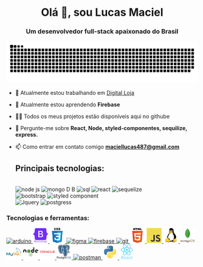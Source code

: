 
  <h1 align="center">Olá 👋, sou Lucas Maciel</h1>
<h3 align="center">Um desenvolvedor full-stack apaixonado do Brasil</h3>

<picture>
  <source
    media="(prefers-color-scheme: dark)"
    srcset="https://raw.githubusercontent.com/platane/snk/output/github-contribution-grid-snake-dark.svg"
  />
  <source
    media="(prefers-color-scheme: light)"
    srcset="https://raw.githubusercontent.com/platane/snk/output/github-contribution-grid-snake.svg"
  />
  <img
    alt="github contribution grid snake animation"
    src="https://raw.githubusercontent.com/platane/snk/output/github-contribution-grid-snake.svg"
  />
</picture>

- 🔭 Atualmente estou trabalhando em [Digital Loja](https://github.com/Geracao-Tech-2024/Digital-Store.git)

- 🌱 Atualmente estou aprendendo **Firebase**

- 👨‍💻 Todos os meus projetos estão disponíveis aqui no githube

- 💬 Pergunte-me sobre **React, Node, styled-componentes, sequilize, express.**

- 📫 Como entrar em contato comigo **maciellucas487@gmail.com**
  <br>
    <h2>Principais tecnologias: </h2>
  <br>
  <div>
    <img alt='node js'src='https://img.shields.io/badge/Node.js-339933?style=for-the-badge&logo=nodedotjs&logoColor=white' />
    <img alt='mongo D B' src='https://img.shields.io/badge/MongoDB-4EA94B?style=for-the-badge&logo=mongodb&logoColor=white' />
    <img alt='sql' src='https://img.shields.io/badge/MySQL-00000F?style=for-the-badge&logo=mysql&logoColor=white' />
    <img alt='react' src='https://img.shields.io/badge/React-20232A?style=for-the-badge&logo=react&logoColor=61DAFB' />
    <img alt='sequelize' src='https://img.shields.io/badge/sequelize-323330?style=for-the-badge&logo=sequelize&logoColor=blue' />
    <br>
    <img alt='bootstrap' src='https://img.shields.io/badge/Bootstrap-563D7C?style=for-the-badge&logo=bootstrap&logoColor=white' />
    <img alt='styled component'src='https://img.shields.io/badge/styled--components-DB7093?style=for-the-badge&logo=styled-components&logoColor=white' />
    <br>
    <!-- <img alt='type script'src='https://img.shields.io/badge/TypeScript-007ACC?style=for-the-badge&logo=typescript&logoColor=white' /> -->
    <img alt='Jquery' src='https://img.shields.io/badge/jQuery-0769AD?style=for-the-badge&logo=jquery&logoColor=white' />
    <img alt='postgress' src='https://img.shields.io/badge/PostgreSQL-316192?style=for-the-badge&logo=postgresql&logoColor=white' />
  </div>

<h3 align="left">Tecnologias e ferramentas:</h3>
<p align="left"> <a href="https://www.arduino.cc/" target="_blank" rel="noreferrer"> <img src="https://cdn.worldvectorlogo.com/logos/arduino-1.svg" alt="arduino" width="40" height="40"/> </a> <a href="https://getbootstrap.com" target="_blank" rel="noreferrer"> <img src="https://raw.githubusercontent.com/devicons/devicon/master/icons/bootstrap/bootstrap-plain-wordmark.svg" alt="bootstrap" width="40" height="40"/> </a> <a href="https://www.w3schools.com/css/" target="_blank" rel="noreferrer"> <img src="https://raw.githubusercontent.com/devicons/devicon/master/icons/css3/css3-original-wordmark.svg" alt="css3" width="40" height="40"/> </a> <a href="https://www.figma.com/" target="_blank" rel="noreferrer"> <img src="https://www.vectorlogo.zone/logos/figma/figma-icon.svg" alt="figma" width="40" height="40"/> </a> <a href="https://firebase.google.com/" target="_blank" rel="noreferrer"> <img src="https://www.vectorlogo.zone/logos/firebase/firebase-icon.svg" alt="firebase" width="40" height="40"/> </a> <a href="https://git-scm.com/" target="_blank" rel="noreferrer"> <img src="https://www.vectorlogo.zone/logos/git-scm/git-scm-icon.svg" alt="git" width="40" height="40"/> </a> <a href="https://www.w3.org/html/" target="_blank" rel="noreferrer"> <img src="https://raw.githubusercontent.com/devicons/devicon/master/icons/html5/html5-original-wordmark.svg" alt="html5" width="40" height="40"/> </a> <a href="https://developer.mozilla.org/en-US/docs/Web/JavaScript" target="_blank" rel="noreferrer"> <img src="https://raw.githubusercontent.com/devicons/devicon/master/icons/javascript/javascript-original.svg" alt="javascript" width="40" height="40"/> </a> <a href="https://www.linux.org/" target="_blank" rel="noreferrer"> <img src="https://raw.githubusercontent.com/devicons/devicon/master/icons/linux/linux-original.svg" alt="linux" width="40" height="40"/> </a> <a href="https://www.mongodb.com/" target="_blank" rel="noreferrer"> <img src="https://raw.githubusercontent.com/devicons/devicon/master/icons/mongodb/mongodb-original-wordmark.svg" alt="mongodb" width="40" height="40"/> </a> <a href="https://www.mysql.com/" target="_blank" rel="noreferrer"> <img src="https://raw.githubusercontent.com/devicons/devicon/master/icons/mysql/mysql-original-wordmark.svg" alt="mysql" width="40" height="40"/> </a> <a href="https://nodejs.org" target="_blank" rel="noreferrer"> <img src="https://raw.githubusercontent.com/devicons/devicon/master/icons/nodejs/nodejs-original-wordmark.svg" alt="nodejs" width="40" height="40"/> </a> <a href="https://www.oracle.com/" target="_blank" rel="noreferrer"> <img src="https://raw.githubusercontent.com/devicons/devicon/master/icons/oracle/oracle-original.svg" alt="oracle" width="40" height="40"/> </a> <a href="https://www.postgresql.org" target="_blank" rel="noreferrer"> <img src="https://raw.githubusercontent.com/devicons/devicon/master/icons/postgresql/postgresql-original-wordmark.svg" alt="postgresql" width="40" height="40"/> </a> <a href="https://postman.com" target="_blank" rel="noreferrer"> <img src="https://www.vectorlogo.zone/logos/getpostman/getpostman-icon.svg" alt="postman" width="40" height="40"/> </a> <a href="https://www.python.org" target="_blank" rel="noreferrer"> <img src="https://raw.githubusercontent.com/devicons/devicon/master/icons/python/python-original.svg" alt="python" width="40" height="40"/> </a> <a href="https://reactjs.org/" target="_blank" rel="noreferrer"> <img src="https://raw.githubusercontent.com/devicons/devicon/master/icons/react/react-original-wordmark.svg" alt="react" width="40" height="40"/> </a> </p>
